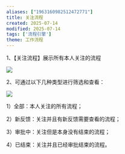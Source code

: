 ```yaml
---
aliases: ["1963160982512472771"]
title: 关注流程
created: 2025-07-14
modified: 2025-07-14
tags: ['流程引擎']
theme: 工作流程
---
```


1、【关注流程】展示所有本人关注的流程

![](819789125087ce406bbe61b0f5cdaf8d.jpg)

2、可通过以下几种类型进行筛选和查看：

![](be5044a0f9326537bd06b10755cbe3f0.jpg)

1）全部：本人关注的所有流程；

2）新反馈：关注并且有新反馈需要查看的流程；

3）审批中：关注但是本身没有结束的流程；

4）已结束：关注并且已经审批结束的流程。